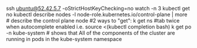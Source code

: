 ssh ubuntu@52.42.5.7 -oStrictHostKeyChecking=no
watch -n 3 kubectl get no
kubectl describe nodes -l node-role.kubernetes.io/control-plane | more # describe the control plane node
#2 ways to "get":
k get ns #tab twice when autocomplete enabled i.e. source <(kubectl completion bash)
k get po -n kube-system # shows that All of the components of the cluster are running in pods in the kube-system namespace
